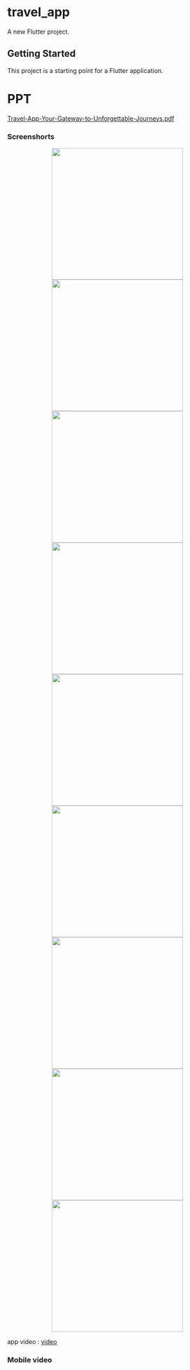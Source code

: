 # travel_app

A new Flutter project.

## Getting Started

This project is a starting point for a Flutter application.
# PPT 
[Travel-App-Your-Gateway-to-Unforgettable-Journeys.pdf](https://github.com/user-attachments/files/17686884/Travel-App-Your-Gateway-to-Unforgettable-Journeys.pdf)



### Screenshorts
<p align ='center'>
  <img src='https://github.com/user-attachments/assets/698ccbb8-0921-4ce2-bc06-6a2ac3f8deeb' width=300>
  <img src='https://github.com/user-attachments/assets/0720d6f3-13c6-4443-a931-3d3c9dadea54' width=300> 
  <img src='https://github.com/user-attachments/assets/12462c23-0d7c-4b68-a648-9966761f9033' width=300> 
  <img src='https://github.com/user-attachments/assets/12462c23-0d7c-4b68-a648-9966761f9033' width=300> 
  <img src='https://github.com/user-attachments/assets/d74525a7-f847-454c-913f-88f0a6889b24' width=300> 
  <img src='https://github.com/user-attachments/assets/41514aab-e434-4ab8-b1c5-4a26a2e7df54' width=300> 
  <img src='https://github.com/user-attachments/assets/03544f89-454b-45f5-a786-b4c38b134918' width=300> 
  <img src='https://github.com/user-attachments/assets/ee961b43-e00e-43dd-aae5-02cf1e440a0a' width=300> 
  <img src='https://github.com/user-attachments/assets/498db956-2031-470f-a119-bf0e081c2490' width=300> 
   
 
  
 

</p>

app video : [video]()

### Mobile video









